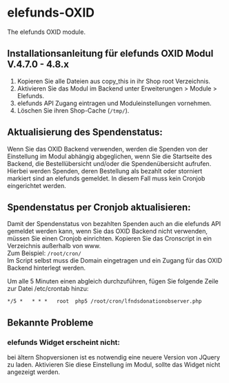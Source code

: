 # elefunds-OXID

The elefunds OXID module.


## Installationsanleitung für elefunds OXID Modul V.4.7.0 - 4.8.x

1. Kopieren Sie alle Dateien aus copy_this in ihr Shop root Verzeichnis.
2. Aktivieren Sie das Modul im Backend unter Erweiterungen > Module > Elefunds.
3. elefunds API Zugang eintragen und Moduleinstellungen vornehmen.
4. Löschen Sie ihren Shop-Cache (`/tmp/`).

## Aktualisierung des Spendenstatus:

Wenn Sie das OXID Backend verwenden, werden die Spenden von der Einstellung im Modul 
abhängig abgeglichen, wenn Sie die Startseite des Backend, die Bestellübersicht und/oder
die Spendenübersicht aufrufen. Hierbei werden Spenden, deren Bestellung als bezahlt oder 
storniert markiert sind an elefunds gemeldet. In diesem Fall muss kein Cronjob eingerichtet werden.

## Spendenstatus per Cronjob aktualisieren:

Damit der Spendenstatus von bezahlten Spenden auch an die elefunds API gemeldet werden kann, 
wenn Sie das OXID Backend nicht verwenden, müssen Sie einen Cronjob einrichten.
Kopieren Sie das Cronscript in ein Verzeichnis außerhalb von www.  
Zum Beispiel: `/root/cron/`  
Im Script selbst muss die Domain eingetragen und ein Zugang für das OXID Backend hinterlegt werden.

Um alle 5 Minuten einen abgleich durchzuführen, fügen Sie folgende Zeile zur Datei /etc/crontab hinzu: 

    */5 *   * * *   root  php5 /root/cron/lfndsdonationobserver.php
    
## Bekannte Probleme
### elefunds Widget erscheint nicht:
bei ältern Shopversionen ist es notwendig eine neuere Version von JQuery zu laden.
Aktivieren Sie diese Einstellung im Modul, sollte das Widget nicht angezeigt werden.
